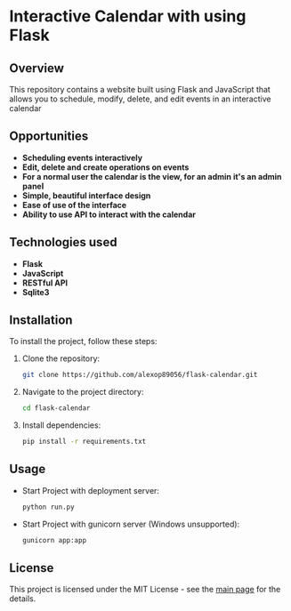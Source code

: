 # Interactive Calendar with using Flask

## Overview

This repository contains a website built using Flask and JavaScript that allows you to schedule, modify, delete, and edit events in an interactive calendar

## Opportunities
- **Scheduling events interactively**
- **Edit, delete and create operations on events**
- **For a normal user the calendar is the view, for an admin it's an admin panel**
- **Simple, beautiful interface design**
- **Ease of use of the interface**
- **Ability to use API to interact with the calendar**

## Technologies used
- **Flask**
- **JavaScript**
- **RESTful API**
- **Sqlite3**

## Installation

To install the project, follow these steps:

1. Clone the repository:

   ```bash
   git clone https://github.com/alexop89056/flask-calendar.git
2. Navigate to the project directory:
 
    ```bash
    cd flask-calendar
3. Install dependencies:
 
    ```bash
    pip install -r requirements.txt

## Usage
- Start Project with deployment server:

   ```bash
   python run.py
- Start Project with gunicorn server (Windows unsupported):

   ```bash
   gunicorn app:app

## License
This project is licensed under the MIT License - see the [main page](https://mit-license.org/) for the details.
  
